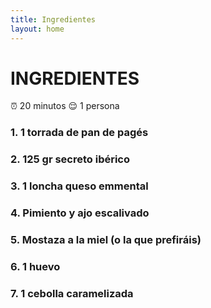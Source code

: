 ```yaml
---
title: Ingredientes
layout: home
---
```

# **INGREDIENTES**

:alarm_clock: 20 minutos  :relieved: 1 persona

### 1. 1 torrada de pan de pagés
### 2. 125 gr secreto ibérico
### 3. 1 loncha queso emmental
### 4. Pimiento y ajo escalivado
### 5. Mostaza a la miel (o la que prefiráis)
### 6. 1 huevo
### 7. 1 cebolla caramelizada
